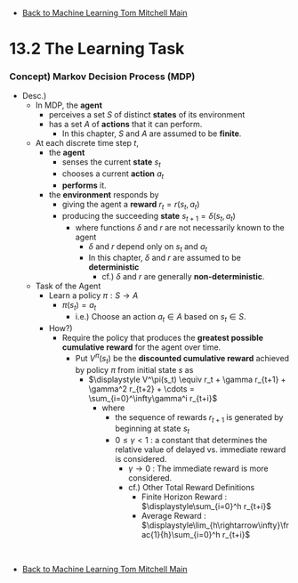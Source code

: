 * [Back to Machine Learning Tom Mitchell Main](../../main.md)

# 13.2 The Learning Task

### Concept) Markov Decision Process (MDP)
- Desc.)
  - In MDP, the **agent** 
    - perceives a set $S$ of distinct **states** of its environment
    - has a set $A$ of **actions** that it can perform.
      - In this chapter, $S$ and $A$ are assumed to be **finite**.
  - At each discrete time step $t$, 
    - the **agent** 
      - senses the current **state** $s_t$
      - chooses a current **action** $a_t$
      - **performs** it.
    - the **environment** responds by
      - giving the agent a **reward** $r_t=r(s_t, a_t)$
      - producing the succeeding **state** $s_{t+1} = \delta(s_t, a_t)$
        - where functions $\delta$ and $r$ are not necessarily known to the agent
          - $\delta$ and $r$ depend only on $s_t$ and $a_t$
          - In this chapter, $\delta$ and $r$ are assumed to be **deterministic**
            - cf.) $\delta$ and $r$ are generally **non-deterministic**.
  - Task of the Agent
    - Learn a policy $\pi : S \rightarrow A$
      - $\pi(s_t) = a_t$
        - i.e.) Choose an action $a_t \in A$ based on $s_t\in S$.
    - How?)
      - Require the policy that produces the **greatest possible cumulative reward** for the agent over time.
        - Put $V^\pi(s_t)$ be the **discounted cumulative reward** achieved by policy $\pi$ from initial state $s$ as
          - $`\displaystyle V^\pi(s_t) \equiv r_t + \gamma r_{t+1} + \gamma^2 r_{t+2} + \cdots = \sum_{i=0}^\infty\gamma^i r_{t+i}`$
            - where 
              - the sequence of rewards $r_{t+1}$ is generated by beginning at state $s_t$
              - $0\le\gamma\lt 1$ : a constant that determines the relative value of delayed vs. immediate reward is considered.
                - $\gamma\rightarrow 0$ : The immediate reward is more considered.
                - cf.) Other Total Reward Definitions
                   - Finite Horizon Reward : $`\displaystyle\sum_{i=0}^h r_{t+i}`$
                   - Average Reward : $`\displaystyle\lim_{h\rightarrow\infty}\frac{1}{h}\sum_{i=0}^h r_{t+i}`$











<br>

* [Back to Machine Learning Tom Mitchell Main](../../main.md)